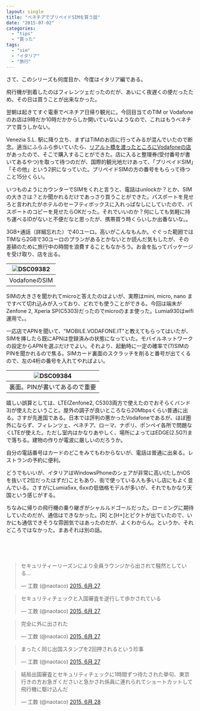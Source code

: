 ```yaml
---
layout: single
title: "ベネチアでプリペイドSIMを買う話"
date: "2015-07-02"
categories: 
  - "tips"
  - "買った"
tags: 
  - "sim"
  - "イタリア"
  - "旅行"
---
```


さて、このシリーズも何度目か、今度はイタリア編である。

飛行機が到着したのはフィレンツェだったのだが、あいにく夜遅くの便だったため、その日は買うことが出来なかった。

翌朝は起きてすぐ電車でベネチア日帰り観光に。今回目当てのTIM or Vodafoneのお店は9時だか10時だかからしか開いていないようなので、これはもうベネチアで買うしかない。

Venezia S.L. 駅に降り立ち、まずはTIMのお店に行ってみるが混んでいたので断念。適当にふらふら歩いていたら、[リアルト橋を渡ったところにVodafoneの店](https://www.facebook.com/VodafoneStoreCannaregioVenezia)があったので、そこで購入することができた。店に入ると整理券(受付番号が書いてあるやつ)を取って待つのだが、国際的観光地だけあって、「プリペイドSIM」「その他」という2択になっていた。プリペイドSIMの方の番号をもらって待つこと15分くらい。

いつものようにカウンターでSIMをくれと言うと、電話はunlockか？とか、SIMの大きさは？とか聞かれるだけであっさり買うことができた。パスポートを見せろと言われたがホテルのセーフティボックスに入れっぱなしにしていたので、パスポートのコピーを見せたらOKだった。それでいいのか？何にしても気軽に持ち運べるIDがないと不便だなと思ったが、携帯買う時くらいしか出番ないな。。

3GB+通話（詳細忘れた）で40ユーロ。高いがこんなもんか。ぐぐった範囲ではTIMなら2GBで30ユーロのプランがあるとかないとか読んだ気もしたが、その差額のために旅行中の時間を浪費することもなかろう。お金を払ってパッケージを受け取り、店を出る。

| ![DSC09382](https://blog.naotaco.com/assets/images/posts/2015/07/DSC09382-400x300.jpg) |
|:--:|
|  VodafoneのSIM |

SIMの大きさを聞かれてmicroと答えたのはよいが、実際はmini, micro, nano まですべて切れ込みが入っており、どれでも使うことができる。今回は端末がZenfone 2, Xperia SP(C5303)だったのでmicroのまま使った。Lumia930はwifi運用で。。

一応店でAPNを聞いて、"MOBILE.VODAFONE.IT"と教えてもらってはいたが、SIMを挿したら既にAPNは登録済みの状態になっていた。モバイルネットワークの設定からAPNを選ぶだけでよい。それより、起動時に一定の確率で(?)SIMのPINを聞かれるので焦る。SIMカード裏面のスクラッチを削ると番号が出てくるので、左の4桁の番号を入れてやればよい。

| ![DSC09384](https://blog.naotaco.com/assets/images/posts/2015/07/DSC09384-400x300.jpg) |
|:--:|
|  裏面。PINが書いてあるので重要 |

嬉しい誤算としては、LTE(Zenfone2, C5303両方で使えたのでおそらくバンド3)が使えたということ。屋外の調子が良いところなら20Mbpsくらい普通に出る。さすが先進国である。日本では評判の悪かったVodafoneであるが、ほぼ圏外にならず、フィレンツェ、ベネチア、ローマ、ナポリ、ポンペイ各所で問題なくLTEが使えた。ただし室内はかなりあやしく、場所によってはEDGE(2.5G?)まで落ちる。建物の作りが電波に厳しいのだろうか。

自分の電話番号はカードのどこをみてもわからないが、電話は普通に出来る。レストランの予約に便利。

どうでもいいが、イタリアはWindowsPhoneのシェアが非常に高い(たしかiOSを抜いて2位だったはずだ)こともあり、街で使っている人も多いし店にもよく並んでいる。さすがにLumia5xx, 6xxの低価格モデルが多いが、それでもかなり天国という感じがする。

ちなみに帰りの飛行機の乗り継ぎがシャルルドゴールだった。ローミングに期待していたのだが、通信はできなかった。\[R\] と\[H+\]とピクトが出ていたので、いかにも通信できそうな雰囲気ではあったのだが、よくわからん。というか、それどころではなかった。まあそれは別の話。

 

 

<blockquote class="twitter-tweet" lang="ja"><p lang="ja" dir="ltr">セキュリティーリーズンにより全員ラウンジから出されて騒然としている…</p>— 工数 (@naotaco) <a href="https://twitter.com/naotaco/status/614846580550705153">2015, 6月 27</a></blockquote>
<script async src="//platform.twitter.com/widgets.js" charset="utf-8"></script>

<blockquote class="twitter-tweet" lang="ja"><p lang="ja" dir="ltr">セキュリティチェックと入国審査を逆行して歩かされている</p>— 工数 (@naotaco) <a href="https://twitter.com/naotaco/status/614850966643470337">2015, 6月 27</a></blockquote>
<script async src="//platform.twitter.com/widgets.js" charset="utf-8"></script>

<blockquote class="twitter-tweet" lang="ja"><p lang="ja" dir="ltr">完全に外に出された</p>— 工数 (@naotaco) <a href="https://twitter.com/naotaco/status/614854917249961984">2015, 6月 27</a></blockquote>
<script async src="//platform.twitter.com/widgets.js" charset="utf-8"></script>

<blockquote class="twitter-tweet" lang="ja"><p lang="ja" dir="ltr">まったく同じ出国スタンプを2回押されるという珍事</p>— 工数 (@naotaco) <a href="https://twitter.com/naotaco/status/614872875682648067">2015, 6月 27</a></blockquote>
<script async src="//platform.twitter.com/widgets.js" charset="utf-8"></script>

<blockquote class="twitter-tweet" lang="ja"><p lang="ja" dir="ltr">結局出国審査とセキュリティチェックに1時間ずつ待たされた挙句、東京行きの方お急ぎくださいと急かされ係員に連れられてショートカットして飛行機に駆け込んだ</p>— 工数 (@naotaco) <a href="https://twitter.com/naotaco/status/615057482533048320">2015, 6月 28</a></blockquote>
<script async src="//platform.twitter.com/widgets.js" charset="utf-8"></script>
